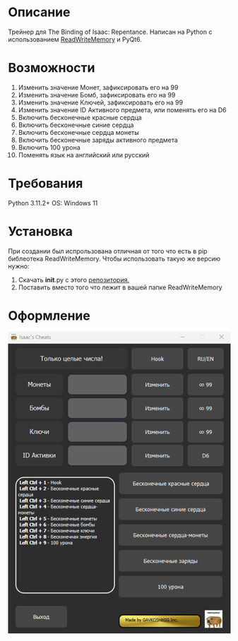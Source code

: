 # Описание
Трейнер для The Binding of Isaac: Repentance.
Написан на Python с использованием [ReadWriteMemory](https://github.com/vsantiago113/ReadWriteMemory) и PyQt6.
# Возможности
1. Изменить значение Монет, зафиксировать его на 99
2. Изменить значение Бомб, зафиксировать его на 99
3. Изменить значение Ключей, зафиксировать его на 99
4. Изменить значение ID Активного предмета, или поменять его на D6
5. Включить бесконечные красные сердца
6. Включить бесконечные синие сердца
7. Включить бесконечные сердца монеты
8. Включить бесконечные заряды активного предмета
9. Включить 100 урона
10. Поменять язык на английский или русский
# Требования
Python 3.11.2+
OS: Windows 11
# Установка
При создании был испрользована отличная от того что есть в pip библеотека ReadWriteMemory.
Чтобы использовать такую же версию нужно:
1. Скачать __init__.py с этого [репозитория.](https://github.com/vsantiago113/ReadWriteMemory/blob/master/ReadWriteMemory/__init__.py)
2. Поставить вместо того что лежит в вашей папке ReadWriteMemory
# Оформление
<img src="image/screenshot.png" alt="Image"/>

